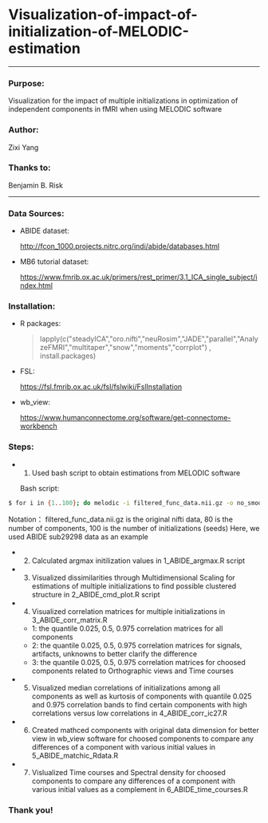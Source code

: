# Visualization-of-impact-of-initialization-of-MELODIC-estimation
------------------------------------------------------------------------------------------------------------------------------
### Purpose: 
Visualization for the impact of multiple initializations in optimization of independent components in fMRI when using MELODIC software

### Author: 
Zixi Yang

### Thanks to:
Benjamin B. Risk

------------------------------------------------------------------------------------------------------------------------------

### Data Sources: 

  - ABIDE dataset:

    http://fcon_1000.projects.nitrc.org/indi/abide/databases.html

  - MB6 tutorial dataset:

    https://www.fmrib.ox.ac.uk/primers/rest_primer/3.1_ICA_single_subject/index.html


### Installation:

  - R packages:

    > lapply(c("steadyICA","oro.nifti","neuRosim","JADE","parallel","AnalyzeFMRI","multitaper","snow","moments","corrplot")
       , install.packages)

  - FSL:
  
    https://fsl.fmrib.ox.ac.uk/fsl/fslwiki/FslInstallation

  - wb_view:

    https://www.humanconnectome.org/software/get-connectome-workbench

### Steps:

  - 1. Used bash script to obtain estimations from MELODIC software

    Bash script:
```sh
$ for i in {1..100}; do melodic -i filtered_func_data.nii.gz -o no_smooth_result_seed${i}.ica --tr=0.72 --seed=${i} --nobet --report --Oall -d 80 & done
```

   Notation：
   filtered_func_data.nii.gz is the original nifti data, 80 is the number of components, 100 is the number of initializations    (seeds)
   Here, we used ABIDE sub29298 data as an example 

  - 2. Calculated argmax initilization values in 1_ABIDE_argmax.R script

  - 3. Visualized dissimilarities through Multidimensional Scaling for estimations of multiple initializations to find possible clustered structure in 2_ABIDE_cmd_plot.R script

  - 4. Visualized correlation matrices for multiple initializations in 3_ABIDE_corr_matrix.R
    - 1: the quantile 0.025, 0.5, 0.975 correlation matrices for all components 
    - 2: the quantile 0.025, 0.5, 0.975 correlation matrices for signals, artifacts, unknowns to better clarify the difference
    - 3: the quantile 0.025, 0.5, 0.975 correlation matrices for choosed components related to Orthographic views and Time courses

  - 5. Visualized median correlations of initializations among all components as well as kurtosis of components with quantile 0.025 and 0.975 correlation bands to find certain components with high correlations versus low correlations in 4_ABIDE_corr_ic27.R 

  - 6. Created mathced components with original data dimension for better view in wb_view software for choosed components to compare any differences of a component with various initial values in 5_ABIDE_matchic_Rdata.R

  - 7. Vislualized Time courses and Spectral density for choosed components to compare any differences of a component with various initial values as a complement in 6_ABIDE_time_courses.R

### Thank you!
